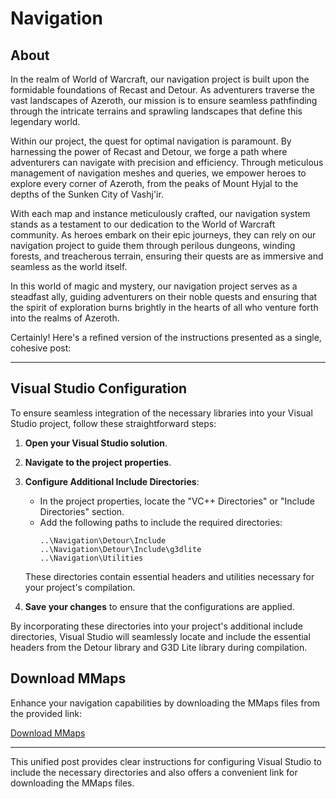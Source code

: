 # Navigation

## About


In the realm of World of Warcraft, our navigation project is built upon the formidable foundations of Recast and Detour. As adventurers traverse the vast landscapes of Azeroth, our mission is to ensure seamless pathfinding through the intricate terrains and sprawling landscapes that define this legendary world.

Within our project, the quest for optimal navigation is paramount. By harnessing the power of Recast and Detour, we forge a path where adventurers can navigate with precision and efficiency. Through meticulous management of navigation meshes and queries, we empower heroes to explore every corner of Azeroth, from the peaks of Mount Hyjal to the depths of the Sunken City of Vashj'ir.

With each map and instance meticulously crafted, our navigation system stands as a testament to our dedication to the World of Warcraft community. As heroes embark on their epic journeys, they can rely on our navigation project to guide them through perilous dungeons, winding forests, and treacherous terrain, ensuring their quests are as immersive and seamless as the world itself.

In this world of magic and mystery, our navigation project serves as a steadfast ally, guiding adventurers on their noble quests and ensuring that the spirit of exploration burns brightly in the hearts of all who venture forth into the realms of Azeroth.


Certainly! Here's a refined version of the instructions presented as a single, cohesive post:

---

## Visual Studio Configuration

To ensure seamless integration of the necessary libraries into your Visual Studio project, follow these straightforward steps:

1. **Open your Visual Studio solution**.

2. **Navigate to the project properties**.

3. **Configure Additional Include Directories**:
   - In the project properties, locate the "VC++ Directories" or "Include Directories" section.
   - Add the following paths to include the required directories:
     ```
     ..\Navigation\Detour\Include
     ..\Navigation\Detour\Include\g3dlite
     ..\Navigation\Utilities
     ```
   These directories contain essential headers and utilities necessary for your project's compilation.

4. **Save your changes** to ensure that the configurations are applied.

By incorporating these directories into your project's additional include directories, Visual Studio will seamlessly locate and include the essential headers from the Detour library and G3D Lite library during compilation.

## Download MMaps

Enhance your navigation capabilities by downloading the MMaps files from the provided link:

[Download MMaps](https://www.mediafire.com/file/qtjykpu383dgbsn/mmaps.7z/file)

---

This unified post provides clear instructions for configuring Visual Studio to include the necessary directories and also offers a convenient link for downloading the MMaps files.


